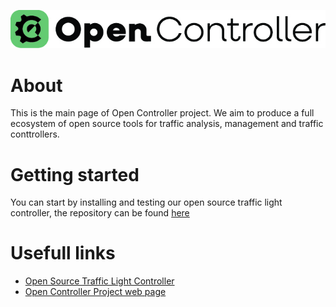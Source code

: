 ![Open Controller logo](OC_logo_green_horizontal.jpg)
# About

This is the main page of Open Controller project. We aim to produce a full ecosystem of open source tools for traffic analysis, management and traffic conttrollers.

# Getting started

You can start by installing and testing our open source traffic light controller, the repository can be found [here](https://github.com/Open-TLC/open_controller)

# Usefull links

- [Open Source Traffic Light Controller](https://github.com/Open-TLC/open_controller)
- [Open Controller Project web page](https://www.opencontroller.org)
